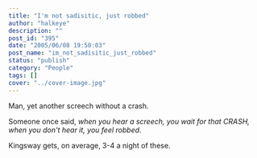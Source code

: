 ```yaml
---
title: "I'm not sadisitic, just robbed"
author: "halkeye"
description: ""
post_id: "395"
date: "2005/06/08 19:50:03"
post_name: "im_not_sadisitic_just_robbed"
status: "publish"
category: "People"
tags: []
cover: "../cover-image.jpg"
---
```


Man, yet another screech without a crash.

Someone once said, _when you hear a screech, you wait for that CRASH, when you don't hear it, you feel robbed_.

Kingsway gets, on average, 3-4 a night of these.